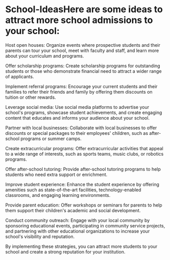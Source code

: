 # School-IdeasHere are some ideas to attract more school admissions to your school:

Host open houses: Organize events where prospective students and their parents can tour your school, meet with faculty and staff, and learn more about your curriculum and programs.

Offer scholarship programs: Create scholarship programs for outstanding students or those who demonstrate financial need to attract a wider range of applicants.

Implement referral programs: Encourage your current students and their families to refer their friends and family by offering them discounts on tuition or other rewards.

Leverage social media: Use social media platforms to advertise your school's programs, showcase student achievements, and create engaging content that educates and informs your audience about your school.

Partner with local businesses: Collaborate with local businesses to offer discounts or special packages to their employees' children, such as after-school programs or summer camps.

Create extracurricular programs: Offer extracurricular activities that appeal to a wide range of interests, such as sports teams, music clubs, or robotics programs.

Offer after-school tutoring: Provide after-school tutoring programs to help students who need extra support or enrichment.

Improve student experience: Enhance the student experience by offering amenities such as state-of-the-art facilities, technology-enabled classrooms, and engaging learning environments.

Provide parent education: Offer workshops or seminars for parents to help them support their children's academic and social development.

Conduct community outreach: Engage with your local community by sponsoring educational events, participating in community service projects, and partnering with other educational organizations to increase your school's visibility and reputation.

By implementing these strategies, you can attract more students to your school and create a strong reputation for your institution.
